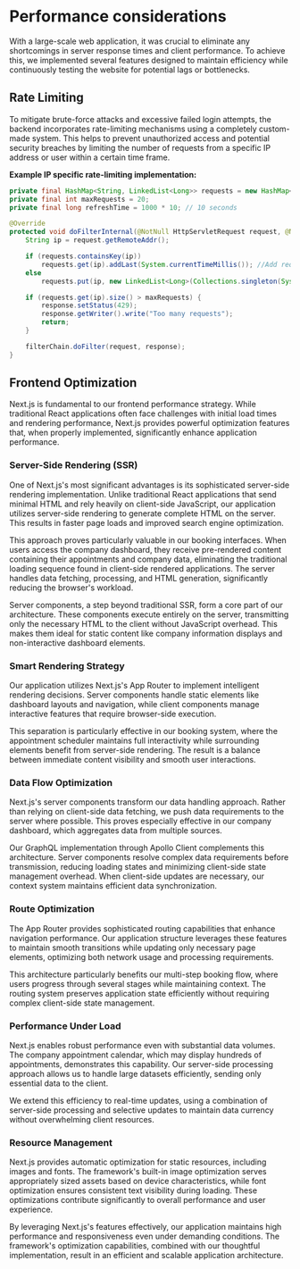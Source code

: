# Performance considerations

With a large-scale web application, it was crucial to eliminate any shortcomings in server response times and client performance. To achieve this, we implemented several features designed to maintain efficiency while continuously testing the website for potential lags or bottlenecks.

## Rate Limiting

To mitigate brute-force attacks and excessive failed login attempts, the backend incorporates rate-limiting mechanisms using a completely custom-made system. This helps to prevent unauthorized access and potential security breaches by limiting the number of requests from a specific IP address or user within a certain time frame.

**Example IP specific rate-limiting implementation:**

```java
private final HashMap<String, LinkedList<Long>> requests = new HashMap<>();
private final int maxRequests = 20;
private final long refreshTime = 1000 * 10; // 10 seconds

@Override
protected void doFilterInternal(@NotNull HttpServletRequest request, @NotNull HttpServletResponse response, @NotNull FilterChain filterChain) throws ServletException, IOException {
    String ip = request.getRemoteAddr();

    if (requests.containsKey(ip))
        requests.get(ip).addLast(System.currentTimeMillis()); //Add request time to known address 
    else
        requests.put(ip, new LinkedList<Long>(Collections.singleton(System.currentTimeMillis()))); //Create space for unknown address

    if (requests.get(ip).size() > maxRequests) {
        response.setStatus(429);
        response.getWriter().write("Too many requests");
        return;
    }

    filterChain.doFilter(request, response);
}
```

## Frontend Optimization

Next.js is fundamental to our frontend performance strategy. While traditional React applications often face challenges with initial load times and rendering performance, Next.js provides powerful optimization features that, when properly implemented, significantly enhance application performance.

### Server-Side Rendering (SSR)
One of Next.js's most significant advantages is its sophisticated server-side rendering implementation. Unlike traditional React applications that send minimal HTML and rely heavily on client-side JavaScript, our application utilizes server-side rendering to generate complete HTML on the server. This results in faster page loads and improved search engine optimization.

This approach proves particularly valuable in our booking interfaces. When users access the company dashboard, they receive pre-rendered content containing their appointments and company data, eliminating the traditional loading sequence found in client-side rendered applications. The server handles data fetching, processing, and HTML generation, significantly reducing the browser's workload.

Server components, a step beyond traditional SSR, form a core part of our architecture. These components execute entirely on the server, transmitting only the necessary HTML to the client without JavaScript overhead. This makes them ideal for static content like company information displays and non-interactive dashboard elements.

### Smart Rendering Strategy
Our application utilizes Next.js's App Router to implement intelligent rendering decisions. Server components handle static elements like dashboard layouts and navigation, while client components manage interactive features that require browser-side execution.

This separation is particularly effective in our booking system, where the appointment scheduler maintains full interactivity while surrounding elements benefit from server-side rendering. The result is a balance between immediate content visibility and smooth user interactions.

### Data Flow Optimization
Next.js's server components transform our data handling approach. Rather than relying on client-side data fetching, we push data requirements to the server where possible. This proves especially effective in our company dashboard, which aggregates data from multiple sources.

Our GraphQL implementation through Apollo Client complements this architecture. Server components resolve complex data requirements before transmission, reducing loading states and minimizing client-side state management overhead. When client-side updates are necessary, our context system maintains efficient data synchronization.

### Route Optimization
The App Router provides sophisticated routing capabilities that enhance navigation performance. Our application structure leverages these features to maintain smooth transitions while updating only necessary page elements, optimizing both network usage and processing requirements.

This architecture particularly benefits our multi-step booking flow, where users progress through several stages while maintaining context. The routing system preserves application state efficiently without requiring complex client-side state management.

### Performance Under Load
Next.js enables robust performance even with substantial data volumes. The company appointment calendar, which may display hundreds of appointments, demonstrates this capability. Our server-side processing approach allows us to handle large datasets efficiently, sending only essential data to the client.

We extend this efficiency to real-time updates, using a combination of server-side processing and selective updates to maintain data currency without overwhelming client resources.

### Resource Management
Next.js provides automatic optimization for static resources, including images and fonts. The framework's built-in image optimization serves appropriately sized assets based on device characteristics, while font optimization ensures consistent text visibility during loading. These optimizations contribute significantly to overall performance and user experience.

By leveraging Next.js's features effectively, our application maintains high performance and responsiveness even under demanding conditions. The framework's optimization capabilities, combined with our thoughtful implementation, result in an efficient and scalable application architecture.
